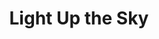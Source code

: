 ---
title: Light Up the Sky
year: 1949
opening_date: 1949-10-14
closing_date: 1949-10-22
layout: productions
image:
image_caption:
image_credit:
playbill:
category:
details:
  Theatre: Theatre Jacksonville
  Venue: Little Theatre
cast:
  Owen Turner: Don Heebner
  Miss Lowell: Dorothy Mortenson
  Stella: Eula Mae Snow
  May: Frank De Rosa
  Sidney Black: George Durney
  Plainclothes Officer: Hobson Blackmon, Jr.
  Tyler Rayburn: James W. Reed
  Carleton Fitzgerald: Jay Harder
  Irene Liningston: Jocelyn Brown
  Sven: Larry Zell
  Frances Black: Mary Keen Thorton
  William H. Gallegher: Maurice Blitch
  Peter Sloan: Pete McCausland
crew:
  Director: Paul E. Geisenhof
  Assistant Stage Manager: Laurel Barton
  Wardrobe Assistant: Alice Ahern
  Scene Construction:
    - Bill Gibbs
    - Don Wright
    - E.P. Kellogg
    - Edward Keisling
    - Karen O'Shaughnessy
    - Vonnie Patton
  Wardrobe Co-ordinator: Carolina Rawls
  Set and Lighting Design: Duke LeBrun
  Stage Manager: Jean Heebner
  Properties: Edna B. Spindel
  Light Controls: Natalie Clarke
  Wardrobe Mistress: Polly Clendenning
  Properties Assistant:
    - Larry Zell
    - Margaret Lafferty
    - Sallie Fitch Knight
    - Virginia Lee
  Make-up: Mrs. Budd Porter
  Make-up assistant:
    - Barbara Bassett
    - Edith Vaughn
    - Elmo Lehman
    - Frank De Rosa
    - Margie Atlas
    - Su Hawkins
understudies:
orchestra:
external_links:
---